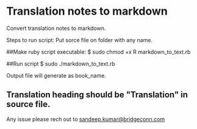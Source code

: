 # Translation notes to markdown
Convert translation notes to markdown. 

Steps to run script: 
Put sorce file on folder with any name.

##Make ruby script executable:
$ sudo chmod +x R markdown_to_text.rb

##Run script
 $ sudo ./markdown_to_text.rb

Output file will generate as book_name.

## Translation heading should be "Translation" in source file.

Any issue please rech out to [sandeep.kumar@bridgeconn.com](sandeep.kumar@bridgeconn.com)